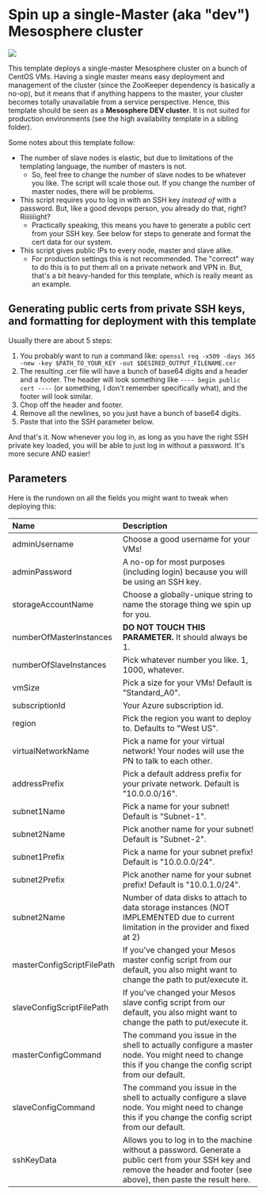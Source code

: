 # Spin up a single-Master (aka "dev") Mesosphere cluster

<a href="https://azuredeploy.net" target="_blank">
<img src="http://azuredeploy.net/deploybutton.png"/>
</a>

This template deploys a single-master Mesosphere cluster on a bunch of CentOS VMs. Having a single master means easy deployment and management of the cluster (since the ZooKeeper dependency is basically a no-op), but it means that if anything happens to the master, your cluster becomes totally unavailable from a service perspective. Hence, this template should be seen as a **Mesosphere DEV cluster**. It is not suited for production environments (see the high availability template in a sibling folder).

Some notes about this template follow:

* The number of slave nodes is elastic, but due to limitations of the templating language, the number of masters is not.
  * So, feel free to change the number of slave nodes to be whatever you like. The script will scale those out. If you change the number of master nodes, there will be problems.
* This script requires you to log in with an SSH key *instead of* with a password. But, like a good devops person, you already do that, right? Riiiiiiight?
  * Practically speaking, this means you have to generate a public cert from your SSH key. See below for steps to generate and format the cert data for our system.
* This script gives public IPs to every node, master and slave alike.
  * For production settings this is not recommended. The "correct" way to do this is to put them all on a private network and VPN in. But, that's a bit heavy-handed for this template, which is really meant as an example.

## Generating public certs from private SSH keys, and formatting for deployment with this template

Usually there are about 5 steps:

1. You probably want to run a command like: `openssl req -x509 -days 365 -new -key $PATH_TO_YOUR_KEY -out $DESIRED_OUTPUT_FILENAME.cer`
2. The resulting .cer file will have a bunch of base64 digits and a header and a footer. The header will look something like `---- begin public cert ----` (or something, I don't remember specifically what), and the footer will look similar.
3. Chop off the header and footer.
4. Remove all the newlines, so you just have a bunch of base64 digits.
5. Paste that into the SSH parameter below.

And that's it. Now whenever you log in, as long as you have the right SSH private key loaded, you will be able to just log in without a password. It's more secure AND easier!

## Parameters

Here is the rundown on all the fields you might want to tweak when deploying this:

| Name   | Description    |
|:--- |:---|
| adminUsername  | Choose a good username for your VMs! |
| adminPassword  | A no-op for most purposes (including login) because you will be using an SSH key. |
| storageAccountName  | Choose a globally-unique string to name the storage thing we spin up for you. |
| numberOfMasterInstances  | **DO NOT TOUCH THIS PARAMETER.** It should always be 1. |
| numberOfSlaveInstances | Pick whatever number you like. 1, 1000, whatever. |
| vmSize | Pick a size for your VMs! Default is "Standard_A0". |
| subscriptionId | Your Azure subscription id. |
| region | Pick the region you want to deploy to. Defaults to "West US". |
| virtualNetworkName | Pick a name for your virtual network! Your nodes will use the PN to talk to each other. |
| addressPrefix | Pick a default address prefix for your private network. Default is "10.0.0.0/16". |
| subnet1Name | Pick a name for your subnet! Default is "Subnet-1". |
| subnet2Name | Pick another name for your subnet! Default is "Subnet-2". |
| subnet1Prefix | Pick a name for your subnet prefix! Default is "10.0.0.0/24". |
| subnet2Prefix | Pick another name for your subnet prefix! Default is "10.0.1.0/24". |
| subnet2Name | Number of data disks to attach to data storage instances (NOT IMPLEMENTED due to current limitation in the provider and fixed at 2) |
| masterConfigScriptFilePath | If you've changed your Mesos master config script from our default, you also might want to change the path to put/execute it. |
| slaveConfigScriptFilePath | If you've changed your Mesos slave config script from our default, you also might want to change the path to put/execute it. |
| masterConfigCommand | The command you issue in the shell to actually configure a master node. You might need to change this if you change the config script from our default. |
| slaveConfigCommand | The command you issue in the shell to actually configure a slave node. You might need to change this if you change the config script from our default. |
| sshKeyData | Allows you to log in to the machine without a password. Generate a public cert from your SSH key and remove the header and footer (see above), then paste the result here. |

